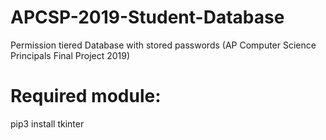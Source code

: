 # APCSP-2019-Student-Database
Permission tiered Database with stored passwords (AP Computer Science Principals Final Project 2019)

# Required module:
pip3 install tkinter
